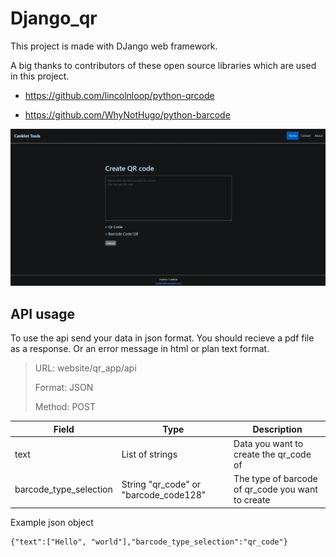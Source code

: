 
# Django_qr

  

This project is made with DJango web framework.

A big thanks to contributors of these open source libraries which are used in this project.

  

- https://github.com/lincolnloop/python-qrcode

- https://github.com/WhyNotHugo/python-barcode

![front end screen shot](https://github.com/canklot/Django_qr/blob/master/front_end.jpg?raw=true)

## API usage
To use the api send your data in json format. You should recieve a pdf file as a response. Or an error message in html or plan text format. 

> URL: website/qr_app/api
> 
> Format: JSON
> 
> Method: POST


Field | Type | Description
------|------------|------------
text | List of strings| Data you want to create the qr_code of
barcode_type_selection| String "qr_code" or "barcode_code128" | The type of barcode of qr_code you want to create

Example json object

    {"text":["Hello", "world"],"barcode_type_selection":"qr_code"}
